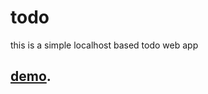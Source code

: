 # todo 
this is a simple localhost based todo web app 
## [demo]( https://anubhavsingh0708.github.io/todo/"todo").
